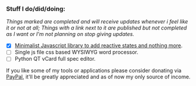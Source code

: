 ### Stuff I do/did/doing:

_Things marked are completed and will receive updates whenever i feel like it or not at all; Things with a link next to it are published but not completed as I want or I'm not planning on stop giving updates._

- [x] [Minimalist Javascript library to add reactive states and nothing more](https://github.com/gabriele-vargiu/reactfulness).
- [ ] Single js file css based WYSIWYG word processor.
- [ ] Python QT vCard full spec editor.

If you like some of my tools or applications please consider donating via [PayPal](paypal.me/vargiu), it'll be greatly appreciated and as of now my only source of income.
